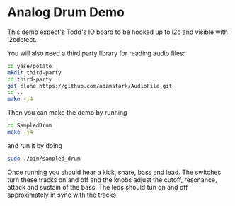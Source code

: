 Analog Drum Demo
===

This demo expect's Todd's IO board to be hooked up to i2c and visible with i2cdetect. 

You will also need a third party library for reading audio files:

```bash
cd yase/potato
mkdir third-party
cd third-party
git clone https://github.com/adamstark/AudioFile.git
cd ..
make -j4
```

Then you can make the demo by running
```bash
cd SampledDrum
make -j4
```

and run it by doing

```bash
sudo ./bin/sampled_drum
```

Once running you should hear a kick, snare, bass and lead. The switches turn these tracks on and off and the knobs 
adjust the cutoff, resonance, attack and sustain of the bass. The leds should tun on and off approximately in sync with the tracks. 

